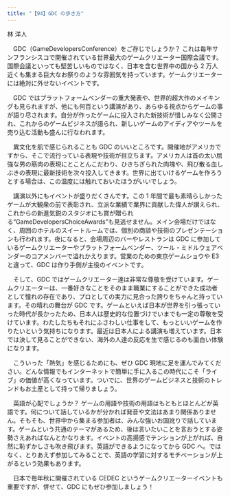 ```yaml
---
title: "【94】GDC の歩き方"
---
```



林 洋人


　GDC（GameDevelopersConference）をご存じでしょうか？ これは毎年サンフランシスコで開催されている世界最大のゲームクリエーター国際会議です。国際会議といっても堅苦しいものではなく、日本を含む世界中の国から 2 万人近くも集まる巨大なお祭りのような雰囲気を持っています。ゲームクリエーターには絶対に外せないイベントです。

　GDC ではプラットフォームベンダーの重大発表や、世界的超大作のメイキングも見られますが、他にも何百という講演があり、あらゆる視点からゲームの事が語り尽されます。自分が作ったゲームに投入された新技術が惜しみなく公開され、これからのゲームビジネスが語られ、新しいゲームのアイディアやツールを売り込む活動も盛んに行なわれます。

　異文化を肌で感じられることも GDC のいいところです。開催地がアメリカですから、そこで流行っている表現や技術が目立ちます。アメリカ人は首の太い屈強な男の筋肉の表現にとことんこだわり、ひきちぎられた肉塊や、飛び散る血しぶきの表現に最新技術を次々投入してきます。世界に出ていけるゲームを作ろうとする場合は、この温度には触れておいたほうがいいでしょう。

　講演以外にもイベントが盛りだくさんです。この 1 年間で最も素晴らしかったゲームが大観衆の前で表彰され、立派な業績で業界に貢献した偉人が讃えられ、これからの新進気鋭のスタジオにも賞が贈られる“GameDevelopersChoiceAwards”も見逃せません。メイン会場だけではなく、周囲のホテルのスイートルームでは、個別の商談や技術のプレゼンテーションも行われます。夜になると、会場周辺のバーやレストランは GDC に参加しているゲームクリエーターやプラットフォームベンダー、ツール・ミドルウェアベンダーのコアメンバーで溢れかえります。営業のための東京ゲームショウや E3 と違って、GDC は作り手側が主役のイベントです。

　そして、GDC ではゲームクリエーター達は非常な尊敬を受けています。ゲームクリエーターは、一番好きなことをそのまま職業にすることができた成功者として憧れの存在であり、プロとしての実力に見合った誇りをちゃんと持っています。その晴れの舞台が GDC です。ゲームといえば日本が世界を引っ張っていった時代が長かったため、日本人は歴史的な位置づけでいまでも一定の尊敬を受けています。わたしたちもそれにふさわしい仕事をして、もっといいゲームを作りたいという気持ちになります。最近は日本人による講演も増えています。日本では決して見ることができない、海外の人達の反応を生で感じるのも面白い体験になります。

　こういった「熱気」を感じるためにも、ぜひ GDC 現地に足を運んでみてください。どんな情報でもインターネットで簡単に手に入るこの時代にこそ「ライブ」の価値が高くなっています。ついでに、世界のゲームビジネスと技術のトレンドもお土産として持って帰りましょう。

　英語が心配でしょうか？ ゲームの用語や技術の用語はもともとほとんどが英語です。何について話しているかが分かれば発音や文法はあまり関係ありません。そもそも、世界中から集まる参加者は、みんな強いお国訛りで話しています。ゲームという共通のテーマがあるため、後は言いたいことを言おうとする姿勢さえあればなんとかなります。イベントの高揚感でテンションが上がれば、自然に恥ずかしさも吹き飛びます。英語ができるようになってから GDC へ。ではなく、とりあえず参加してみることで、英語の学習に対するモチベーションが上がるという効果もあります。

　日本で毎年秋に開催されている CEDEC というゲームクリエーターイベントも重要ですが、併せて、GDC にもぜひ参加しましょう！
